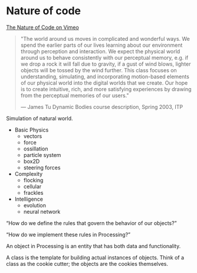 # Nature of code

[The Nature of Code on Vimeo](https://vimeo.com/channels/natureofcode)

> "The world around us moves in complicated and wonderful ways. We spend the earlier parts of our lives learning about our environment through perception and interaction. We expect the physical world around us to behave consistently with our perceptual memory, e.g. if we drop a rock it will fall due to gravity, if a gust of wind blows, lighter objects will be tossed by the wind further. This class focuses on understanding, simulating, and incorporating motion-based elements of our physical world into the digital worlds that we create. Our hope is to create intuitive, rich, and more satisfying experiences by drawing from the perceptual memories of our users."
> > — James Tu Dynamic Bodies course description, Spring 2003, ITP
Simulation of natural world.
- Basic Physics
	* vectors
	* force
	* ossillation
	* particle system	* box2D
	* steering forces
- Complexity
	* flocking
	* cellular
	* frackles
- Intelligence
	* evolution
	* neural network
	

“How do we define the rules that govern the behavior of our objects?” 

“How do we implement these rules in Processing?”

An object in Processing is an entity that has both data and functionality.
A class is the template for building actual instances of objects. Think of a class as the cookie cutter; the objects are the cookies themselves.